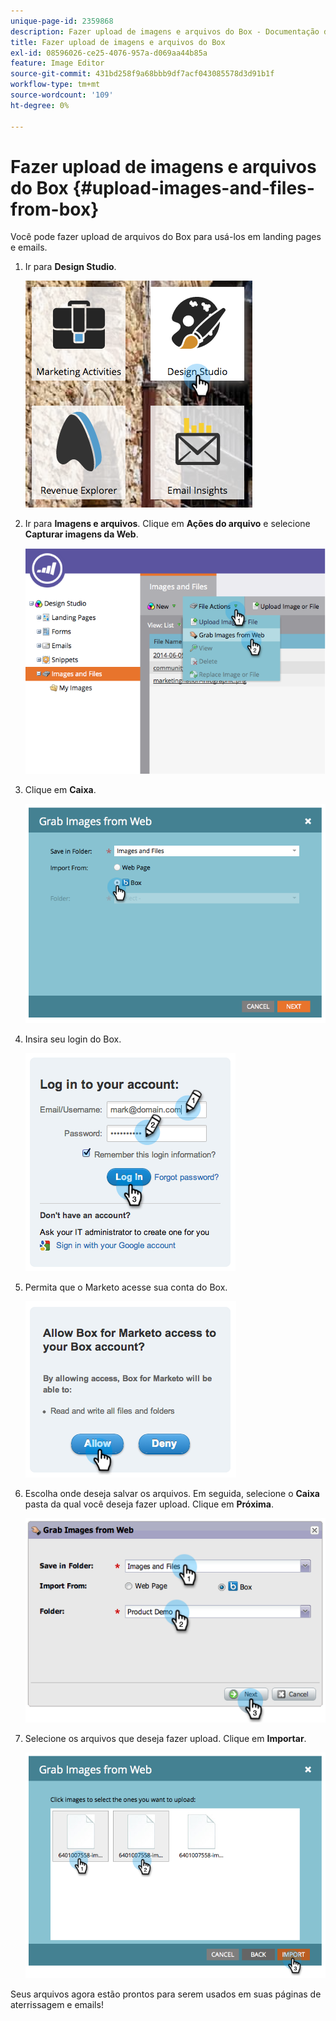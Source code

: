 ```yaml
---
unique-page-id: 2359868
description: Fazer upload de imagens e arquivos do Box - Documentação do Marketo - Documentação do produto
title: Fazer upload de imagens e arquivos do Box
exl-id: 08596026-ce25-4076-957a-d069aa44b85a
feature: Image Editor
source-git-commit: 431bd258f9a68bbb9df7acf043085578d3d91b1f
workflow-type: tm+mt
source-wordcount: '109'
ht-degree: 0%

---
```


# Fazer upload de imagens e arquivos do Box {#upload-images-and-files-from-box}

Você pode fazer upload de arquivos do Box para usá-los em landing pages e emails.

1. Ir para **Design Studio**.

   ![](assets/designstudio-3.png)

1. Ir para **Imagens e arquivos**. Clique em **Ações do arquivo** e selecione **Capturar imagens da Web**.

   ![](assets/image2014-9-16-12-3a50-3a40.png)

1. Clique em **Caixa**.

   ![](assets/image2014-9-16-12-3a50-3a56.png)

1. Insira seu login do Box.

   ![](assets/image2014-9-16-12-3a51-3a10.png)

1. Permita que o Marketo acesse sua conta do Box.

   ![](assets/image2014-9-16-12-3a51-3a28.png)

1. Escolha onde deseja salvar os arquivos. Em seguida, selecione o **Caixa** pasta da qual você deseja fazer upload. Clique em **Próxima**.

   ![](assets/image2014-9-16-12-3a51-3a59.png)

1. Selecione os arquivos que deseja fazer upload. Clique em **Importar**.

   ![](assets/image2014-9-16-12-3a52-3a15.png)

Seus arquivos agora estão prontos para serem usados em suas páginas de aterrissagem e emails!

